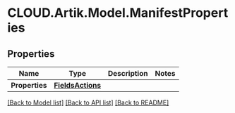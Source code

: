 # CLOUD.Artik.Model.ManifestProperties
## Properties

Name | Type | Description | Notes
------------ | ------------- | ------------- | -------------
**Properties** | [**FieldsActions**](FieldsActions.md) |  | 

[[Back to Model list]](../README.md#documentation-for-models) [[Back to API list]](../README.md#documentation-for-api-endpoints) [[Back to README]](../README.md)

